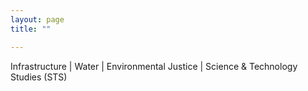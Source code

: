 ```yaml
--- 
layout: page
title: ""

---
```


Infrastructure | Water | Environmental Justice | Science & Technology Studies (STS)
